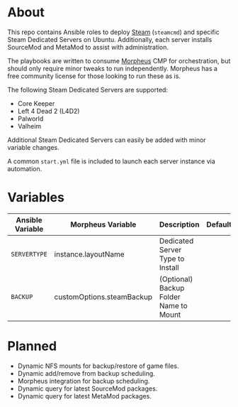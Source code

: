 # About
This repo contains Ansible roles to deploy [Steam](https://steampowered.com) (`steamcmd`) and specific Steam Dedicated Servers on Ubuntu.  Additionally, each server installs SourceMod and MetaMod to assist with administration.

The playbooks are written to consume [Morpheus](https://morpheusdata.com) CMP for orchestration, but should only require minor tweaks to run independently.  Morpheus has a free community license for those looking to run these as is.

The following Steam Dedicated Servers are supported:

* Core Keeper
* Left 4 Dead 2 (L4D2)
* Palworld
* Valheim

Additional Steam Dedicated Servers can easily be added with minor variable changes.

A common `start.yml` file is included to launch each server instance via automation.

# Variables
| Ansible Variable | Morpheus Variable | Description | Default |
| --- | --- | --- | --- |
|`SERVERTYPE`|instance.layoutName|Dedicated Server Type to Install||
|`BACKUP`|customOptions.steamBackup|(Optional) Backup Folder Name to Mount||

# Planned
* Dynamic NFS mounts for backup/restore of game files.
* Dynamic add/remove from backup scheduling.
* Morpheus integration for backup scheduling.
* Dynamic query for latest SourceMod packages.
* Dynamic query for latest MetaMod packages.